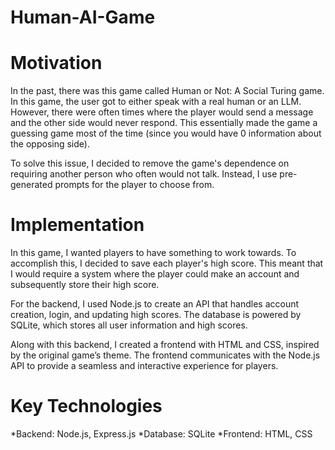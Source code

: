 # Human-AI-Game
# Motivation
In the past, there was this game called Human or Not: A Social Turing game. In this game, the user got to either speak with a real human or an LLM. However, there were often times where the player would send a message and the other side would never respond. This essentially made the game a guessing game most of the time (since you would have 0 information about the opposing side).

To solve this issue, I decided to remove the game's dependence on requiring another person who often would not talk. Instead, I use pre-generated prompts for the player to choose from. 
# Implementation
In this game, I wanted players to have something to work towards. To accomplish this, I decided to save each player's high score. This meant that I would require a system where the player could make an account and subsequently store their high score.

For the backend, I used Node.js to create an API that handles account creation, login, and updating high scores. The database is powered by SQLite, which stores all user information and high scores.

Along with this backend, I created a frontend with HTML and CSS, inspired by the original game’s theme. The frontend communicates with the Node.js API to provide a seamless and interactive experience for players.

# Key Technologies

*Backend: Node.js, Express.js
*Database: SQLite
*Frontend: HTML, CSS
